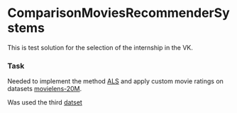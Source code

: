 ComparisonMoviesRecommenderSystems
=================================

This is test solution for the selection of the internship in the VK.

### Task

Needed to implement the method [ALS](https://implicit.readthedocs.io/en/latest/als.html) and apply custom movie ratings on datasets [movielens-20M](https://grouplens.org/datasets/movielens/).


Was used the third [datset](https://www.dtic.upf.edu/~ocelma/MusicRecommendationDataset/lastfm-360K.html)
